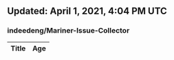 ## Updated: April 1, 2021, 4:04 PM UTC


### indeedeng/Mariner-Issue-Collector
|**Title**|**Age**|
|:----|:----|